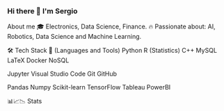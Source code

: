 ### Hi there 👋 I'm Sergio

<!--
**Sergiopira95/Sergiopira95** is a ✨ _special_ ✨ repository because its `README.md` (this file) appears on your GitHub profile.

Here are some ideas to get you started:

- 🔭 I’m currently working on ...
- 🌱 I’m currently learning ...
- 👯 I’m looking to collaborate on ...
- 🤔 I’m looking for help with ...
- 💬 Ask me about ...
- 📫 How to reach me: ...
- 😄 Pronouns: ...
- ⚡ Fun fact: ...
-->

About me
🎓 Electronics, Data Science, Finance.
🔥 Passionate about: AI, Robotics, Data Science and Machine Learning.

🛠 Tech Stack 💼 (Languages and Tools)
Python R (Statistics) C++ MySQL LaTeX Docker NoSQL

Jupyter Visual Studio Code Git GitHub

Pandas Numpy Scikit-learn TensorFlow Tableau PowerBI

📊📈📉 Stats

